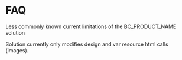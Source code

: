 FAQ
===

Less commonly known current limitations of the BC_PRODUCT_NAME solution

Solution currently only modifies design and var resource html calls (images).

